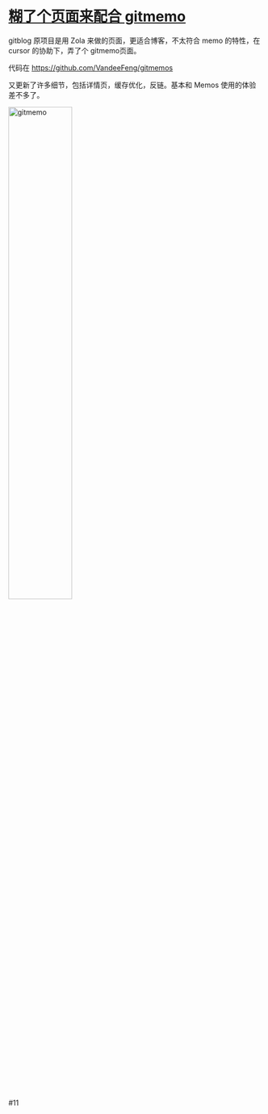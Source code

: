 # [糊了个页面来配合 gitmemo](https://github.com/VandeeFeng/gitmemo/issues/14)

gitblog 原项目是用  Zola 来做的页面，更适合博客，不太符合 memo 的特性，在 cursor 的协助下，弄了个 gitmemo页面。

代码在 https://github.com/VandeeFeng/gitmemos

又更新了许多细节，包括详情页，缓存优化，反链。基本和 Memos 使用的体验差不多了。

<img width="50%" height="50%" alt="gitmemo" src="https://github.com/user-attachments/assets/637aace6-066c-4807-a50e-473fd105d868">

#11 